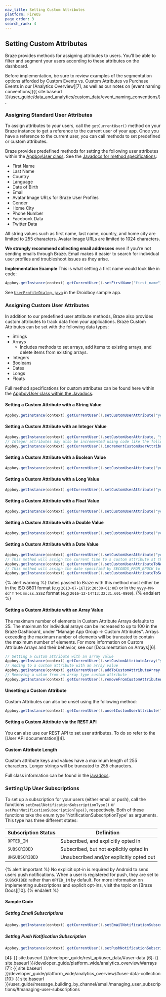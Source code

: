 ```yaml
---
nav_title: Setting Custom Attributes
platform: FireOS
page_order: 3
search_rank: 4
---
```

## Setting Custom Attributes

Braze provides methods for assigning attributes to users. You'll be able to filter and segment your users according to these attributes on the dashboard.

Before implementation, be sure to review examples of the segmentation options afforded by Custom Events vs. Custom Attributes vs Purchase Events in our [Analytics Overview][7], as well as our notes on [event naming conventions]({{ site.baseurl }}/user_guide/data_and_analytics/custom_data/event_naming_conventions/).

### Assigning Standard User Attributes

To assign attributes to your users, call the `getCurrentUser()` method on your Braze instance to get a reference to the current user of your app. Once you have a reference to the current user, you can call methods to set predefined or custom attributes.

Braze provides predefined methods for setting the following user attributes within the [AppboyUser class][2]. See the [Javadocs for method specifications][2]:

- First Name
- Last Name
- Country
- Language
- Date of Birth
- Email
- Avatar Image URLs for Braze User Profiles
- Gender
- Home City
- Phone Number
- Facebook Data
- Twitter Data

All string values such as first name, last name, country, and home city are limited to 255 characters. Avatar Image URLs are limited to 1024 characters.

__We strongly recommend collecting email addresses__ even if you're not sending emails through Braze. Email makes it easier to search for individual user profiles and troubleshoot issues as they arise.

**Implementation Example**
This is what setting a first name would look like in code:

```java
Appboy.getInstance(context).getCurrentUser().setFirstName("first_name");
```

See [`UserProfileDialog.java`][1] in the Droidboy sample app.

### Assigning Custom User Attributes

In addition to our predefined user attribute methods, Braze also provides custom attributes to track data from your applications. Braze Custom Attributes can be set with the following data types:

- Strings
- Arrays
  - Includes methods to set arrays, add items to existing arrays, and delete items from existing arrays.
- Integers
- Booleans
- Dates
- Longs
- Floats

Full method specifications for custom attributes can be found here within the [AppboyUser class within the Javadocs][2].

#### Setting a Custom Attribute with a String Value

```java
Appboy.getInstance(context).getCurrentUser().setCustomUserAttribute("your_attribute_key", "your_attribute_value");
```

#### Setting a Custom Attribute with an Integer Value

```java
Appboy.getInstance(context).getCurrentUser().setCustomUserAttribute, "your_attribute_key", YOUR_INT_VALUE);
// Integer attributes may also be incremented using code like the following:
Appboy.getInstance(context).getCurrentUser().incrementCustomUserAttribute("your_attribute_key", YOUR_INCREMENT_VALUE);
```

#### Setting a Custom Attribute with a Boolean Value

```java
Appboy.getInstance(context).getCurrentUser().setCustomUserAttribute("your_attribute_key", YOUR_BOOLEAN_VALUE);
```

#### Setting a Custom Attribute with a Long Value

```java
Appboy.getInstance(context).getCurrentUser().setCustomUserAttribute("your_attribute_key", YOUR_LONG_VALUE);
```

#### Setting a Custom Attribute with a Float Value

```java
Appboy.getInstance(context).getCurrentUser().setCustomUserAttribute("your_attribute_key", YOUR_FLOAT_VALUE);
```

#### Setting a Custom Attribute with a Double Value

```java
Appboy.getInstance(context).getCurrentUser().setCustomUserAttribute("your_attribute_key", YOUR_DOUBLE_VALUE);
```

#### Setting a Custom Attribute with a Date Value

```java
Appboy.getInstance(context).getCurrentUser().setCustomUserAttribute("your_attribute_key", YOUR_DATE_VALUE);
// This method will assign the current time to a custom attribute at the time the method is called:
Appboy.getInstance(context).getCurrentUser().setCustomUserAttributeToNow("your_attribute_key");
// This method will assign the date specified by SECONDS_FROM_EPOCH to a custom attribute:
Appboy.getInstance(context).getCurrentUser().setCustomUserAttributeToSecondsFromEpoch("your_attribute_key", SECONDS_FROM_EPOCH);
```

{% alert warning %}
  Dates passed to Braze with this method must either be in the [ISO 8601](http://en.wikipedia.org/wiki/ISO_8601) format (e.g `2013-07-16T19:20:30+01:00`) or in the `yyyy-MM-dd'T'HH:mm:ss.SSSZ` format (e.g `2016-12-14T13:32:31.601-0800`).
{% endalert %}

#### Setting a Custom Attribute with an Array Value
The maximum number of elements in Custom Attribute Arrays defaults to 25. The maximum for individual arrays can be increased to up to 100 in the Braze Dashboard, under "Manage App Group -> Custom Attributes". Arrays exceeding the maximum number of elements will be truncated to contain the maximum number of elements. For more information on Custom Attribute Arrays and their behavior, see our [Documentation on Arrays][6].

```java
// Setting a custom attribute with an array value
Appboy.getInstance(context).getCurrentUser().setCustomAttributeArray("your_attribute_key", testSetArray);
// Adding to a custom attribute with an array value
Appboy.getInstance(context).getCurrentUser().addToCustomAttributeArray("your_attribute_key", "value_to_add");
// Removing a value from an array type custom attribute
Appboy.getInstance(context).getCurrentUser().removeFromCustomAttributeArray("your_attribute_key", "value_to_remove");
```

#### Unsetting a Custom Attribute

Custom Attributes can also be unset using the following method:

```java
Appboy.getInstance(context).getCurrentUser().unsetCustomUserAttribute("your_attribute_key");
```

#### Setting a Custom Attribute via the REST API

You can also use our REST API to set user attributes. To do so refer to the [User API documentation][4].

#### Custom Attribute Length

Custom attribute keys and values have a maximum length of 255 characters.  Longer strings will be truncated to 255 characters.

Full class information can be found in the [javadocs][2].

### Setting Up User Subscriptions

To set up a subscription for your users (either email or push), call the functions `setEmailNotificationSubscriptionType()`  or `setPushNotificationSubscriptionType()`, respectively. Both of these functions take the enum type 'NotificationSubscriptionType' as arguments. This type has three different states:

| Subscription Status | Definition |
| ------------------- | ---------- |
| `OPTED_IN` | Subscribed, and explicitly opted in |
| `SUBSCRIBED` | Subscribed, but not explicitly opted in |
| `UNSUBSCRIBED` | Unsubscribed and/or explicitly opted out |


{% alert important %}
No explicit opt-in is required by Android to send users push notifications. When a user is registered for push, they are set to `SUBSCRIBED` rather than `OPTED_IN` by default. For more information on implementing subscriptions and explicit opt-ins, visit the topic on [Braze Docs][10].
{% endalert %}

#### Sample Code

##### Setting Email Subscriptions

```java
Appboy.getInstance(context).getCurrentUser().setEmailNotificationSubscriptionType(emailNotificationSubscriptionType);
```

##### Setting Push Notification Subscription

```java
Appboy.getInstance(context).getCurrentUser().setPushNotificationSubscriptionType(pushNotificationSubscriptionType);
```

[1]: https://github.com/Appboy/appboy-android-sdk/blob/master/droidboy/src/main/java/com/appboy/sample/UserProfileDialog.java
[2]: https://appboy.github.io/appboy-android-sdk/javadocs/com/appboy/AppboyUser.html "Javadocs"
[3]: http://en.wikipedia.org/wiki/ISO_8601
[4]: {{ site.baseurl }}/developer_guide/rest_api/user_data/#user-data
[6]: {{ site.baseurl }}/developer_guide/platform_wide/analytics_overview/#arrays
[7]: {{ site.baseurl }}/developer_guide/platform_wide/analytics_overview/#user-data-collection
[10]: {{ site.baseurl }}/user_guide/message_building_by_channel/email/managing_user_subscriptions/#managing-user-subscriptions
